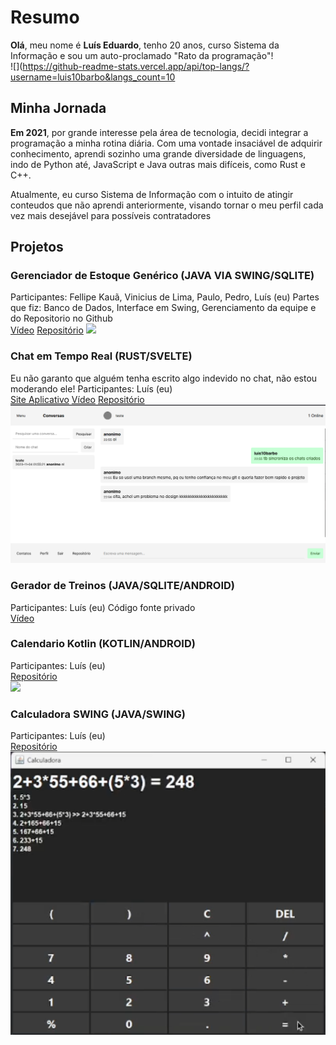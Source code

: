 # Resumo

**Olá**, meu nome é **Luís Eduardo**, tenho 20 anos, curso Sistema da Informação e sou um auto-proclamado "Rato da programação"!
<br />![](https://github-readme-stats.vercel.app/api/top-langs/?username=luis10barbo&langs_count=10
## Minha Jornada
**Em 2021**, por grande interesse pela área de tecnologia, decidi integrar a programação a
minha rotina diária. Com uma vontade insaciável de adquirir conhecimento, aprendi
sozinho uma grande diversidade de linguagens, indo de Python até, JavaScript e Java
outras mais difíceis, como Rust e C++.

Atualmente, eu curso Sistema de Informação com o intuito de atingir conteudos que não
aprendi anteriormente, visando tornar o meu perfil cada vez mais desejável para possíveis
contratadores
## Projetos

### Gerenciador de Estoque Genérico (JAVA VIA SWING/SQLITE)
Participantes: Fellipe Kauã, Vinicius de Lima, Paulo, Pedro, Luís (eu)
Partes que fiz: Banco de Dados, Interface em Swing, Gerenciamento da equipe e do Repositorio no Github 
<br />
[Vídeo](https://youtu.be/PwFYn3tPhBI)
[Repositório](https://github.com/luis10barbo/GStock)
![](https://github.com/luis10barbo/GStock/blob/dev/extra/estoque.png?raw=true)
### Chat em Tempo Real (RUST/SVELTE)
Eu não garanto que alguém tenha escrito algo indevido no chat, não estou moderando ele!
Participantes: Luís (eu)
<br />
[Site Aplicativo](https://chat.luisbb.com/)
[Vídeo](https://www.youtube.com/watch?v=DmDgCSl_vnw&list=PLMfvugFDtmT8pSAfC6Pj5CPTu25LThVG1&index=2)
[Repositório](https://github.com/luis10barbo/chatapp)
![](https://github.com/luis10barbo/chatapp/blob/main/Captura%20de%20tela%202023-11-04%20204857.png)
### Gerador de Treinos (JAVA/SQLITE/ANDROID)
Participantes: Luís (eu)
Código fonte privado
<br />
[Vídeo](https://www.youtube.com/watch?v=Xz4XnQBSRh8&list=PLMfvugFDtmT8pSAfC6Pj5CPTu25LThVG1&index=1)
### Calendario Kotlin (KOTLIN/ANDROID)
Participantes: Luís (eu)
<br />
[Repositório](https://github.com/luis10barbo/calendarioKotlin) <br />
![](https://github.com/luis10barbo/calendarioKotlin/blob/master/calendario.png?raw=true)
### Calculadora SWING (JAVA/SWING)
Participantes: Luís (eu)
<br />
[Repositório](https://github.com/luis10barbo/CalculadoraSwing)
<br />
![](https://github.com/luis10barbo/CalculadoraSwing/raw/master/image.png)
